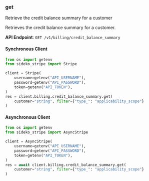 
### get <a name="get"></a>
Retrieve the credit balance summary for a customer

<p>Retrieves the credit balance summary for a customer.</p>

**API Endpoint**: `GET /v1/billing/credit_balance_summary`

#### Synchronous Client

```python
from os import getenv
from sideko_stripe import Stripe

client = Stripe(
    username=getenv("API_USERNAME"),
    password=getenv("API_PASSWORD"),
    token=getenv("API_TOKEN"),
)
res = client.billing.credit_balance_summary.get(
    customer="string", filter={"type_": "applicability_scope"}
)
```

#### Asynchronous Client

```python
from os import getenv
from sideko_stripe import AsyncStripe

client = AsyncStripe(
    username=getenv("API_USERNAME"),
    password=getenv("API_PASSWORD"),
    token=getenv("API_TOKEN"),
)
res = await client.billing.credit_balance_summary.get(
    customer="string", filter={"type_": "applicability_scope"}
)
```
